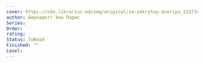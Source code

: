 ```yaml
---
cover: https://cdn.librarius.md/img/original/za-zakrytoy-dveriyu_1537164385.jpg
author: Бернадетт Энн Пэрис
Series: 
Order: 
rating: 
Status: ToRead
Finished: ""
Level:
---
```








